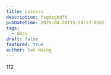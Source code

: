```yaml
---
title: Lssssss
description: fsgdsgbdfb
pubDatetime: 2025-04-28T15:20:57.018Z
tags:
  - docs
draft: false
featured: true
author: Sat Naing
---
```

112
